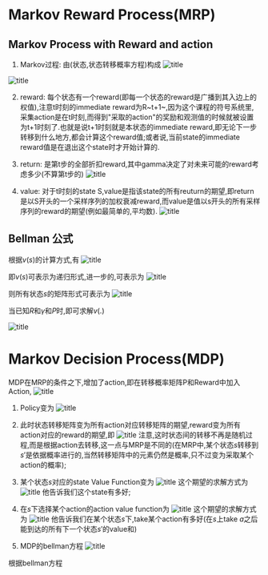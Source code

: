 # Markov Reward Process(MRP)

## Markov Process with Reward and action
1. Markov过程: 由(状态,状态转移概率方程)构成
![title](https://raw.githubusercontent.com/HViktorTsoi/gitnote-image/master/gitnote/2019/05/25/1558778944853-1558778944854.png)

![title](https://raw.githubusercontent.com/HViktorTsoi/gitnote-image/master/gitnote/2019/05/25/1558778984856-1558778984857.png)

2. reward: 每个状态有一个reward(即每一个状态的reward是广播到其入边上的权值),注意t时刻的immediate reward为R~t+1~,因为这个课程的符号系统里,采集action是在t时刻,而得到"采取的action"的奖励和观测值的时候就被设置为t+1时刻了.也就是说t+1时刻就是本状态的immediate reward,即无论下一步转移到什么地方,都会计算这个reward值;或者说,当前state的immediate reward值是在退出这个state时才开始计算的.

3. return: 是第t步的全部折扣reward,其中gamma决定了对未来可能的reward考虑多少(不算第t步的)
![title](https://raw.githubusercontent.com/HViktorTsoi/gitnote-image/master/gitnote/2019/05/25/1558779005329-1558779005333.png)

4. value: 对于t时刻的state S,value是指该state的所有reuturn的期望,即return是以S开头的一个采样序列的加权衰减reward,而value是值以s开头的所有采样序列的reward的期望(例如最简单的,平均数).
![title](https://raw.githubusercontent.com/HViktorTsoi/gitnote-image/master/gitnote/2019/05/25/1558779023901-1558779023903.png)

## Bellman 公式

根据$v(s)$的计算方式,有
![title](https://raw.githubusercontent.com/HViktorTsoi/gitnote-image/master/gitnote/2019/05/25/1558796372023-1558796372025.png)

即$v(s)$可表示为递归形式,进一步的,可表示为
![title](https://raw.githubusercontent.com/HViktorTsoi/gitnote-image/master/gitnote/2019/05/25/1558796439213-1558796439215.png)

则所有状态$s$的矩阵形式可表示为
![title](https://raw.githubusercontent.com/HViktorTsoi/gitnote-image/master/gitnote/2019/05/25/1558796621415-1558796621416.png)

当已知$R$和$\gamma$和$P$时,即可求解$v(.)$

![title](https://raw.githubusercontent.com/HViktorTsoi/gitnote-image/master/gitnote/2019/05/25/1558796855886-1558796855887.png)

# Markov Decision Process(MDP)

MDP在MRP的条件之下,增加了action,即在转移概率矩阵P和Reward中加入Action,
![title](https://raw.githubusercontent.com/HViktorTsoi/gitnote-image/master/gitnote/2019/05/26/1558881185872-1558881185884.png)

1. Policy变为
![title](https://raw.githubusercontent.com/HViktorTsoi/gitnote-image/master/gitnote/2019/05/26/1558881900232-1558881900232.png)

2. 此时状态转移矩阵变为所有action对应转移矩阵的期望,reward变为所有action对应的reward的期望,即
![title](https://raw.githubusercontent.com/HViktorTsoi/gitnote-image/master/gitnote/2019/05/26/1558882025529-1558882025529.png)
注意,这时状态间的转移不再是随机过程,而是根据action去转移,这一点与MRP是不同的(在MRP中,某个状态$s$转移到$s'$是依据概率进行的,当然转移矩阵中的元素仍然是概率,只不过变为采取某个action的概率);

3. 某个状态$s$对应的state Value Function变为
![title](https://raw.githubusercontent.com/HViktorTsoi/gitnote-image/master/gitnote/2019/05/26/1558882677961-1558882677961.png)
这个期望的求解方式为
![title](https://raw.githubusercontent.com/HViktorTsoi/gitnote-image/master/gitnote/2019/05/26/1558883253036-1558883253037.png)
他告诉我们这个state有多好;

4. 在$s$下选择某个action的action value function为
![title](https://raw.githubusercontent.com/HViktorTsoi/gitnote-image/master/gitnote/2019/05/26/1558882751185-1558882751187.png)
这个期望的求解方式为
![title](https://raw.githubusercontent.com/HViktorTsoi/gitnote-image/master/gitnote/2019/05/26/1558883540784-1558883540785.png)
他告诉我们在某个状态$s$下,take某个action有多好(在$s$上take $a$之后能到达的所有下一个状态$s'$的value和)

5. MDP的bellman方程
![title](https://raw.githubusercontent.com/HViktorTsoi/gitnote-image/master/gitnote/2019/05/27/1558886730436-1558886730436.png)

根据bellman方程
